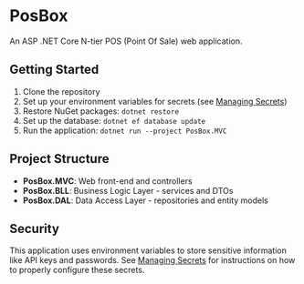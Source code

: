 # PosBox

An ASP .NET Core N-tier POS (Point Of Sale) web application.

## Getting Started

1. Clone the repository
2. Set up your environment variables for secrets (see [Managing Secrets](docs/SECRETS.md))
3. Restore NuGet packages: `dotnet restore`
4. Set up the database: `dotnet ef database update`
5. Run the application: `dotnet run --project PosBox.MVC`

## Project Structure

- **PosBox.MVC**: Web front-end and controllers
- **PosBox.BLL**: Business Logic Layer - services and DTOs
- **PosBox.DAL**: Data Access Layer - repositories and entity models

## Security

This application uses environment variables to store sensitive information like API keys and passwords. 
See [Managing Secrets](docs/SECRETS.md) for instructions on how to properly configure these secrets.
